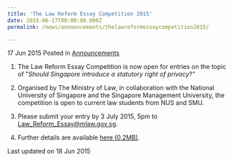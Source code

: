```yaml
---
title: 'The Law Reform Essay Competition 2015'
date: 2015-06-17T00:00:00.000Z
permalink: /news/announcements/thelawreformessaycompetition2015/

---
```



17 Jun 2015 Posted in [Announcements](/news/announcements)



1. The Law Reform Essay Competition is now open for entries on the topic of "*Should Singapore introduce a statutory right of privacy*?”

2. Organised by The Ministry of Law, in collaboration with the National University of Singapore and the Singapore Management University, the competition is open to current law students from NUS and SMU. 

3. Please submit your entry by 3 July 2015, 5pm to [Law_Reform_Essay@mlaw.gov.sg](mailto:Law_Reform_Essay@mlaw.gov.sg). 


4. Further details are available [here (0.2MB)](/files/news/announcements/2015/06/CompetitionRules.pdf).

<p class="right-side-updated">Last updated on 18 Jun 2015</p> 

